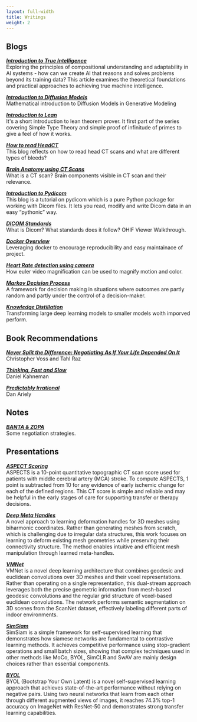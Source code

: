 ```yaml
---
layout: full-width
title: Writings
weight: 2
---
```


## Blogs

[***Introduction to True Intelligence***](articles/24/intro-to-true-intelligence)<br/>Exploring the principles of compositional understanding and adaptability in AI systems - how can we create AI that reasons and solves problems beyond its training data? This article examines the theoretical foundations and practical approaches to achieving true machine intelligence.

[***Introduction to Diffusion Models***](articles/23/intro-to-diffusion-model)<br/>Mathematical introduction to Diffusion Models in Generative Modeling

[***Introduction to Lean***](articles/22/intro-to-lean)<br/>It's a short introduction to lean theorem prover. It first part of the series covering Simple Type Theory and simple proof of infinitude of primes to give a feel of how it works.

[***How to read HeadCT***](articles/21/how-to-read-head-ct)<br/>This blog reflects on how to read head CT scans and what are different types of bleeds?

[***Brain Anatomy using CT Scans***](articles/21/ct-brain-anatomy)<br/> What is a CT scan? Brain components visible in CT scan and their relevance.

[***Introduction to Pydicom***](articles/20/pydicom-tutorial)<br/>This blog is a tutorial on pydicom which is a pure Python package for working with Dicom files. It lets you read, modify and write Dicom data in an easy “pythonic” way.

[***DICOM Standards***](articles/20/dicom-intro)<br/>What is Dicom? What standards does it follow? OHIF Viewer Walkthrough.

[***Docker Overview***](articles/20/docker)<br/>Leveraging docker to encourage reproducibility and easy maintainace of project.

[***Heart Rate detection using camera***](articles/19/heartrate-detection)<br/>How euler video magnification can be used to magnify motion and color.

[***Markov Decision Process***](articles/18/markov-decision-process)<br/>A framework for decision making in situations where outcomes are partly random and partly under the control of a decision-maker.

[***Knowledge Distillation***](articles/18/knowledge-distillation)<br/>Transforming large deep learning models to smaller models woith imporved perform.


## Book Recommendations

[***Never Split the Difference: Negotiating As If Your Life Depended On It***](articles/21/never-split-the-difference)<br />Christopher Voss and Tahl Raz

[***Thinking, Fast and Slow***](articles/21/thinking-fast-and-slow)<br />Daniel Kahneman

[***Predictably Irrational***]()<br />Dan Ariely


## Notes

[***BANTA & ZOPA***](articles/21/banta-zopa)<br />Some negotiation strategies.

## Presentations

[***ASPECT Scoring***](assets/pdf/ASPECTS.pdf)<br /> ASPECTS is a 10-point quantitative topographic CT scan score used for patients with middle cerebral artery (MCA) stroke.  To compute ASPECTS, 1 point is subtracted from 10 for any evidence of early ischemic change for each of the defined regions. This CT score is simple and reliable and may be helpful in the early stages of care for supporting transfer or therapy decisions.

[***Deep Meta Handles***](assets/pdf/deep-meta-handles.pdf)<br /> A novel approach to learning deformation handles for 3D meshes using biharmonic coordinates. Rather than generating meshes from scratch, which is challenging due to irregular data structures, this work focuses on learning to deform existing mesh geometries while preserving their connectivity structure. The method enables intuitive and efficient mesh manipulation through learned meta-handles.

[***VMNet***](assets/pdf/vmnet.pdf)<br /> VMNet is a novel deep learning architecture that combines geodesic and euclidean convolutions over 3D meshes and their voxel representations. Rather than operating on a single representation, this dual-stream approach leverages both the precise geometric information from mesh-based geodesic convolutions and the regular grid structure of voxel-based euclidean convolutions. The network performs semantic segmentation on 3D scenes from the ScanNet dataset, effectively labeling different parts of indoor environments.

[***SimSiam***](assets/pdf/simsiam.pdf)<br /> SimSiam is a simple framework for self-supervised learning that demonstrates how siamese networks are fundamental to contrastive learning methods. It achieves competitive performance using stop-gradient operations and small batch sizes, showing that complex techniques used in other methods like MoCo, BYOL, SimCLR and SwAV are mainly design choices rather than essential components.

[***BYOL***](assets/pdf/byol.pdf)<br /> BYOL (Bootstrap Your Own Latent) is a novel self-supervised learning approach that achieves state-of-the-art performance without relying on negative pairs. Using two neural networks that learn from each other through different augmented views of images, it reaches 74.3% top-1 accuracy on ImageNet with ResNet-50 and demonstrates strong transfer learning capabilities.

<!-- ## Software
[*Is the Weather Weird?*](https://www.istheweatherweird.com)<br/>Jonah-Bloch Johnson and I made a website to help answer that question. Bea Malsky made a [twitter bot](https://twitter.com/itww_chicago).

[*Higher Ground*](https://github.com/potash/higher-ground)<br/>This work-in-progress uses OpenStreetMap data to analyze and visualize urban greenspace. I used it to write the above [article](articles/17/chicago-parks) about Chicago greenspace.

[*drain*](https://github.com/potash/drain)<br/>This is a simple and powerful Python framework for reproducible and parallel data science workflows.

[*collate*](https://github.com/dssg/collate)<br/>This is a Python library for generating spatiotemporal aggregation SQL queries, primarily for building features for machine learning and other models.

[*acs2pgsql*](https://github.com/dssg/acs2pgsql)<br/>This is a [drake](https://github.com/factual/drake) workflow for bulk importing the American Community Survey (ACS) data and TIGER shapefiles from the U.S. Census FTP into a PostgreSQL database.

[*dmr2pgsql*](https://github.com/dssg/il-dmr)<br/>This script downloads and imports discharge monitoring reports from the Illinois EPA website for the University of Chicago's [Environmental Law Clinic](http://www.law.uchicago.edu/clinics/environmental).

[*Visible Hand*](https://github.com/potash/visiblehand-core)<br/>This software for calculating the carbon footprint of flights and utilities by parsing e-mail receipts and integrating various aircraft and energy emissions databases.

[*Cook Scheduler*](https://github.com/potash/cook_scheduler)<br/>This python script uses linear programming to optimize the selection of a cook schedule given each cook's preferences.

## Teaching

[*Multilevel Regression Modeling for Public Policy*](assets/pdf/syllabus/multilevel.pdf) (PPHA 41420)<br/>
Regression from the Bayesian perspective and an introduction to multilevel modeling through examples in public health and political science.

[*Introduction to Program Evaluation*](assets/pdf/syllabus/program_eval.pdf) (PBPL 26433)<br/>
Introduction to regression and its application to observational and quasi-experimental causal inference for policy evaluation.

[*Introduction to Programming for Public Policy*](https://harris-ippp.github.io/) (PPHA 30550)<br/>
Introduction to data analysis in python with pandas along with bits of web APIs, databases, and GIS. -->
